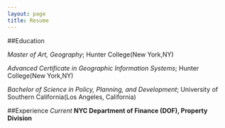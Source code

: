 ```yaml
---
layout: page
title: Resume
---
```


##Education 

*Master of Art, Geography*; Hunter College(New York,NY)  

*Advanced Certificate in Geographic Information Systems*; Hunter College(New York,NY)  

*Bachelor of Science in Policy, Planning, and Development*; University of Southern California(Los Angeles, California)

##Experience
*Current*
**NYC Department of Finance (DOF), Property Division**












